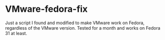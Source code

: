 # VMware-fedora-fix
Just a script I found and modified to make VMware work on Fedora, regardless of the VMware version. Tested for a month and works on Fedora 31 at least.
